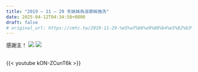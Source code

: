 ```yaml
---
title: "2019 – 11 – 29 冬妹姊為淑卿姊施洗"
date: 2025-04-12T04:34:58+0800
draft: false
# original_url: https://cmtc.tw/2019-11-29-%e5%af%b6%e9%88%b4%e5%82%b3%e9%81%93%e7%82%ba%e9%99%b3%e9%b4%bb%e9%ba%9f%e3%80%81%e8%a8%b1%e4%bd%b3%e7%91%84%e5%a4%ab%e5%a9%a6%e6%96%bd%e6%b4%97
---
```




感謝主！
![](/images/淑卿姊施洗1.jpg )
![](/images/淑卿姊施洗2.jpg )

<br>
{{< youtube kON-ZCunT6k >}}